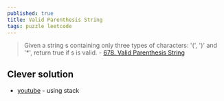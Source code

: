 ```yaml
---
published: true
title: Valid Parenthesis String
tags: puzzle leetcode
---
```

> Given a string s containing only three types of characters: '(', ')' and '*', return true if s is valid. - [678. Valid Parenthesis String](https://leetcode.com/problems/valid-parenthesis-string/)

## Clever solution
- [youtube](https://www.youtube.com/watch?v=jNZu72XP-xQ) - using stack 
